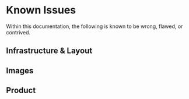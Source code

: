 # Known Issues

Within this documentation, the following is known to be wrong, flawed, or contrived.

## Infrastructure & Layout

## Images

## Product

